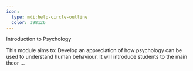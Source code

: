 ```yaml
---
icon:
  type: mdi:help-circle-outline
  color: 398126
---
```

Introduction to Psychology

This module aims to: Develop an appreciation of how psychology can be used to understand human behaviour. It will introduce students to the main theor ... 
